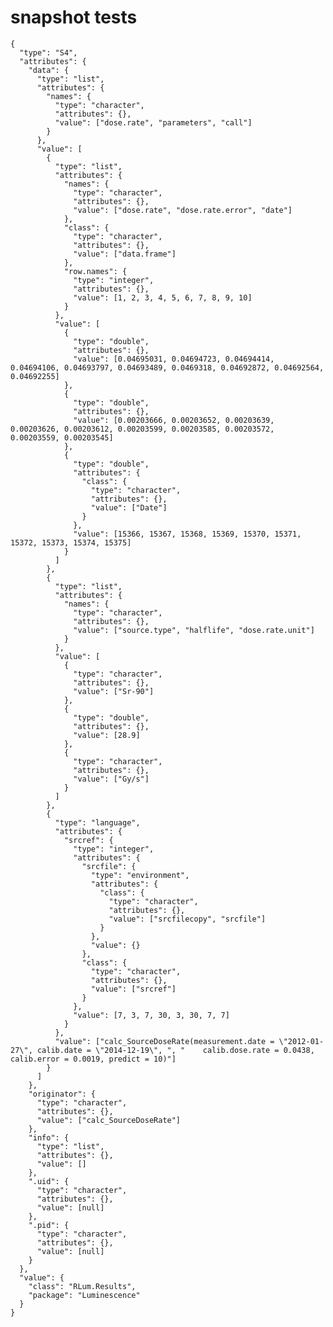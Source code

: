 # snapshot tests

    {
      "type": "S4",
      "attributes": {
        "data": {
          "type": "list",
          "attributes": {
            "names": {
              "type": "character",
              "attributes": {},
              "value": ["dose.rate", "parameters", "call"]
            }
          },
          "value": [
            {
              "type": "list",
              "attributes": {
                "names": {
                  "type": "character",
                  "attributes": {},
                  "value": ["dose.rate", "dose.rate.error", "date"]
                },
                "class": {
                  "type": "character",
                  "attributes": {},
                  "value": ["data.frame"]
                },
                "row.names": {
                  "type": "integer",
                  "attributes": {},
                  "value": [1, 2, 3, 4, 5, 6, 7, 8, 9, 10]
                }
              },
              "value": [
                {
                  "type": "double",
                  "attributes": {},
                  "value": [0.04695031, 0.04694723, 0.04694414, 0.04694106, 0.04693797, 0.04693489, 0.0469318, 0.04692872, 0.04692564, 0.04692255]
                },
                {
                  "type": "double",
                  "attributes": {},
                  "value": [0.00203666, 0.00203652, 0.00203639, 0.00203626, 0.00203612, 0.00203599, 0.00203585, 0.00203572, 0.00203559, 0.00203545]
                },
                {
                  "type": "double",
                  "attributes": {
                    "class": {
                      "type": "character",
                      "attributes": {},
                      "value": ["Date"]
                    }
                  },
                  "value": [15366, 15367, 15368, 15369, 15370, 15371, 15372, 15373, 15374, 15375]
                }
              ]
            },
            {
              "type": "list",
              "attributes": {
                "names": {
                  "type": "character",
                  "attributes": {},
                  "value": ["source.type", "halflife", "dose.rate.unit"]
                }
              },
              "value": [
                {
                  "type": "character",
                  "attributes": {},
                  "value": ["Sr-90"]
                },
                {
                  "type": "double",
                  "attributes": {},
                  "value": [28.9]
                },
                {
                  "type": "character",
                  "attributes": {},
                  "value": ["Gy/s"]
                }
              ]
            },
            {
              "type": "language",
              "attributes": {
                "srcref": {
                  "type": "integer",
                  "attributes": {
                    "srcfile": {
                      "type": "environment",
                      "attributes": {
                        "class": {
                          "type": "character",
                          "attributes": {},
                          "value": ["srcfilecopy", "srcfile"]
                        }
                      },
                      "value": {}
                    },
                    "class": {
                      "type": "character",
                      "attributes": {},
                      "value": ["srcref"]
                    }
                  },
                  "value": [7, 3, 7, 30, 3, 30, 7, 7]
                }
              },
              "value": ["calc_SourceDoseRate(measurement.date = \"2012-01-27\", calib.date = \"2014-12-19\", ", "    calib.dose.rate = 0.0438, calib.error = 0.0019, predict = 10)"]
            }
          ]
        },
        "originator": {
          "type": "character",
          "attributes": {},
          "value": ["calc_SourceDoseRate"]
        },
        "info": {
          "type": "list",
          "attributes": {},
          "value": []
        },
        ".uid": {
          "type": "character",
          "attributes": {},
          "value": [null]
        },
        ".pid": {
          "type": "character",
          "attributes": {},
          "value": [null]
        }
      },
      "value": {
        "class": "RLum.Results",
        "package": "Luminescence"
      }
    }

